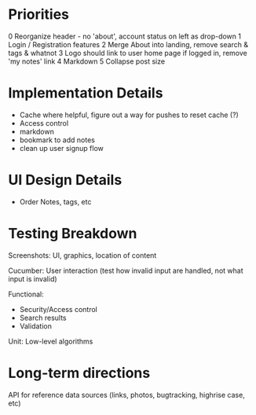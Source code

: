 Priorities
=======
0 Reorganize header - no 'about', account status on left as drop-down
1 Login / Registration features
2 Merge About into landing, remove search & tags & whatnot
3 Logo should link to user home page if logged in, remove 'my notes' link
4 Markdown
5 Collapse post size


Implementation Details
=======

* Cache where helpful, figure out a way for pushes to reset cache (?)
* Access control
* markdown
* bookmark to add notes
* clean up user signup flow



UI Design Details
=======
* Order Notes, tags, etc


Testing Breakdown
=======
Screenshots: UI, graphics, location of content

Cucumber: User interaction (test how invalid input are handled, not what input is invalid)

Functional: 
  - Security/Access control
  - Search results
  - Validation

Unit: Low-level algorithms



Long-term directions
========
API for reference data sources (links, photos, bugtracking, highrise case, etc)